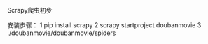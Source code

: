 Scrapy爬虫初步

安装步骤：
1 pip install scrapy
2 scrapy startproject doubanmovie
3 ./doubanmovie/doubanmovie/spiders

